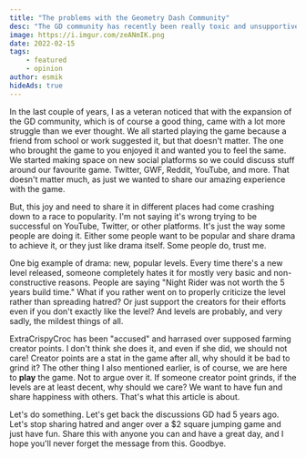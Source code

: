 ```yaml
---
title: "The problems with the Geometry Dash Community"
desc: "The GD community has recently been really toxic and unsupportive, so I decided to speak up about it."
image: https://i.imgur.com/zeANmIK.png
date: 2022-02-15
tags:
    - featured
    - opinion
author: esmik
hideAds: true
---
```


In the last couple of years, I as a veteran noticed that with the expansion of the GD community, which is of course a good thing, came with a lot more struggle than we ever thought. We all started playing the game because a friend from school or work suggested it, but that doesn't matter. The one who brought the game to you enjoyed it and wanted you to feel the same. We started making space on new social platforms so we could discuss stuff around our favourite game. Twitter, GWF, Reddit, YouTube, and more. That doesn't matter much, as just we wanted to share our amazing experience with the game. 

But, this joy and need to share it in different places had come crashing down to a race to popularity. I'm not saying it's wrong trying to be successful on YouTube, Twitter, or other platforms. It's just the way some people are doing it. Either some people want to be popular and share drama to achieve it, or they just like drama itself. Some people do, trust me. 

One big example of drama: new, popular levels. Every time there's a new level released, someone completely hates it for mostly very basic and non-constructive reasons. People are saying "Night Rider was not worth the 5 years build time." What if you rather went on to properly criticize the level rather than spreading hatred? Or just support the creators for their efforts even if you don't exactly like the level? And levels are probably, and very sadly, the mildest things of all.

ExtraCrispyCroc has been "accused" and harrased over supposed farming creator points. I don't think she does it, and even if she did, we should not care! Creator points are a stat in the game after all, why should it be bad to grind it? The other thing I also mentioned earlier, is of course, we are here to **play** the game. Not to argue over it. If someone creator point grinds, if the levels are at least decent, why should we care? We want to have fun and share happiness with others. That's what this article is about.

Let's do something. Let's get back the discussions GD had 5 years ago. Let's stop sharing hatred and anger over a $2 square jumping game and just have fun. Share this with anyone you can and have a great day, and I hope you'll never forget the message from this. Goodbye.

